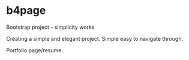 # b4page

Bootstrap project - simplicity works

Creating a simple and elegant project. Simple easy to navigate through.

Portfolio page/resume.
